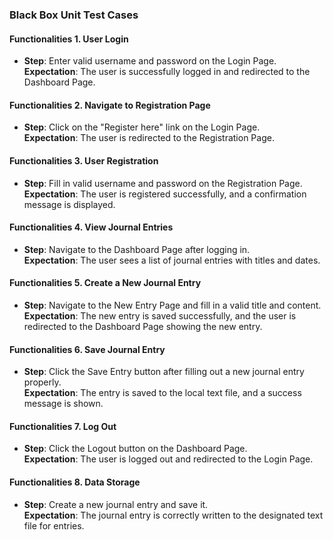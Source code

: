 ### Black Box Unit Test Cases

#### Functionalities  1. User Login
- **Step**: Enter valid username and password on the Login Page.  
  **Expectation**: The user is successfully logged in and redirected to the Dashboard Page.  

#### Functionalities  2. Navigate to Registration Page
- **Step**: Click on the "Register here" link on the Login Page.  
  **Expectation**: The user is redirected to the Registration Page.  


#### Functionalities  3. User Registration
- **Step**: Fill in valid username and password on the Registration Page.  
  **Expectation**: The user is registered successfully, and a confirmation message is displayed.  


#### Functionalities  4. View Journal Entries
- **Step**: Navigate to the Dashboard Page after logging in.  
  **Expectation**: The user sees a list of journal entries with titles and dates.  


#### Functionalities  5. Create a New Journal Entry
- **Step**: Navigate to the New Entry Page and fill in a valid title and content.  
  **Expectation**: The new entry is saved successfully, and the user is redirected to the Dashboard Page showing the new entry.  


#### Functionalities  6. Save Journal Entry
- **Step**: Click the Save Entry button after filling out a new journal entry properly.  
  **Expectation**: The entry is saved to the local text file, and a success message is shown.  


#### Functionalities  7. Log Out
- **Step**: Click the Logout button on the Dashboard Page.  
  **Expectation**: The user is logged out and redirected to the Login Page.  


#### Functionalities  8. Data Storage
- **Step**: Create a new journal entry and save it.  
  **Expectation**: The journal entry is correctly written to the designated text file for entries.  
